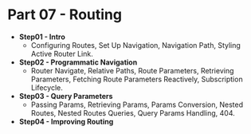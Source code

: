 # Part 07 - Routing

- **Step01 - Intro**
  - Configuring Routes, Set Up Navigation, Navigation Path, Styling Active Router Link.
- **Step02 - Programmatic Navigation**
  - Router Navigate, Relative Paths, Route Parameters, Retrieving Parameters, Fetching Route Parameters Reactively, Subscription Lifecycle.
- **Step03 - Query Parameters**
  - Passing Params, Retrieving Params, Params Conversion, Nested Routes, Nested Routes Queries, Query Params Handling, 404.
- **Step04 - Improving Routing**
